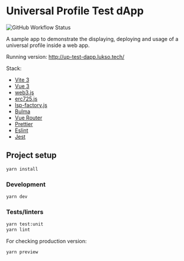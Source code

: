# Universal Profile Test dApp

![GitHub Workflow Status](https://img.shields.io/github/workflow/status/lukso-network/universalprofile-test-dapp/Build%20and%20Test?label=tests)

A sample app to demonstrate the displaying, deploying and usage of a universal profile inside a web app.

Running version: <http://up-test-dapp.lukso.tech/>

Stack:

- [Vite 3](https://vitejs.dev/guide/)
- [Vue 3](https://vuejs.org/guide/introduction.html)
- [web3.js](https://web3js.readthedocs.io/)
- [erc725.js](https://docs.lukso.tech/tools/erc725js/getting-started/)
- [lsp-factory.js](https://docs.lukso.tech/tools/lsp-factoryjs/getting-started/)
- [Bulma](https://bulma.io/)
- [Vue Router](https://github.com/vuejs/router)
- [Prettier](https://prettier.io/)
- [Eslint](https://eslint.org/)
- [Jest](https://jestjs.io/)

## Project setup

```sh
yarn install
```

### Development

```sh
yarn dev
```

### Tests/linters

```sh
yarn test:unit
yarn lint
```

For checking production version:

```sh
yarn preview
```
